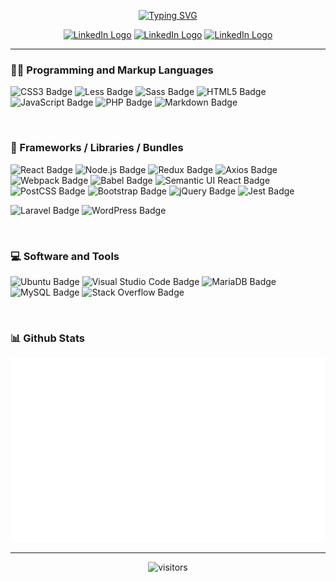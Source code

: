 <p align="center">
<a href="https://git.io/typing-svg"><img src="https://readme-typing-svg.demolab.com?font=Shantell+Sans&size=25&duration=4000&pause=500&color=1DA1F2&background=FF000000&center=true&vCenter=true&multiline=true&repeat=false&width=800&height=150&lines=Hey%2C+i'm+David+Besse+!;I'm+a+full-stack+Web+Developper.;If+a+motto+can+define+me%2C+I+would+probably+choose+this+one+%3A;%22what+we+must+learn+to+do%2C+we+learn+it+by+doing+it...%22" alt="Typing SVG" /></a>
</p>


<div align="center">
<a href="https://linkedin.com/in/david-besse-666a77236"><img src="https://img.shields.io/badge/-LinkedIn-0e76a8?style=flat-square&logo=Linkedin&logoColor=white" alt="LinkedIn Logo"></a>
<a href="https://twitter.com/_david_besse"><img src="https://img.shields.io/badge/-Twitter-00acee?style=flat-square&logo=Twitter&logoColor=white" alt="LinkedIn Logo"></a>
<a href="https://david-besse.github.io/"><img src="https://img.shields.io/badge/Website-3b5998?style=flat-square&logo=google-chrome&logoColor=white" alt="LinkedIn Logo"></a>
</div>

----------

<!-- <img src="https://github.com/David-Besse/David-Besse/blob/main/img/beach.jpg" width="100%"> -->

<h3>👨‍💻 Programming and Markup Languages</h3>

![CSS3 Badge](https://img.shields.io/badge/CSS3-1572B6?logo=css3&logoColor=fff&style=plastic)
![Less Badge](https://img.shields.io/badge/Less-1D365D?logo=less&logoColor=fff&style=plastic)
![Sass Badge](https://img.shields.io/badge/Sass-C69?logo=sass&logoColor=fff&style=plastic)
![HTML5 Badge](https://img.shields.io/badge/HTML5-E34F26?logo=html5&logoColor=fff&style=plastic)
![JavaScript Badge](https://img.shields.io/badge/JavaScript-F7DF1E?logo=javascript&logoColor=000&style=plastic)
![PHP Badge](https://img.shields.io/badge/PHP-777BB4?logo=php&logoColor=fff&style=plastic)
![Markdown Badge](https://img.shields.io/badge/Markdown-000?logo=markdown&logoColor=fff&style=plastic)

</br>

<h3>🧰 Frameworks / Libraries / Bundles</h3>

![React Badge](https://img.shields.io/badge/React-61DAFB?logo=react&logoColor=000&style=plastic)
![Node.js Badge](https://img.shields.io/badge/Node.js-393?logo=nodedotjs&logoColor=fff&style=plastic)
![Redux Badge](https://img.shields.io/badge/Redux-764ABC?logo=redux&logoColor=fff&style=plastic)
![Axios Badge](https://img.shields.io/badge/Axios-5A29E4?logo=axios&logoColor=fff&style=plastic)
![Webpack Badge](https://img.shields.io/badge/Webpack-8DD6F9?logo=webpack&logoColor=000&style=plastic)
![Babel Badge](https://img.shields.io/badge/Babel-F9DC3E?logo=babel&logoColor=000&style=plastic)
![Semantic UI React Badge](https://img.shields.io/badge/Semantic%20UI%20React-35BDB2?logo=semanticuireact&logoColor=fff&style=plastic)
![PostCSS Badge](https://img.shields.io/badge/PostCSS-DD3A0A?logo=postcss&logoColor=fff&style=plastic)
![Bootstrap Badge](https://img.shields.io/badge/Bootstrap-7952B3?logo=bootstrap&logoColor=fff&style=plastic)
![jQuery Badge](https://img.shields.io/badge/jQuery-0769AD?logo=jquery&logoColor=fff&style=plastic)
![Jest Badge](https://img.shields.io/badge/Jest-C21325?logo=jest&logoColor=fff&style=plastic)

![Laravel Badge](https://img.shields.io/badge/Laravel-FF2D20?logo=laravel&logoColor=fff&style=plastic)
![WordPress Badge](https://img.shields.io/badge/WordPress-21759B?logo=wordpress&logoColor=fff&style=plastic)

</br>

<h3>💻 Software and Tools</h3>

![Ubuntu Badge](https://img.shields.io/badge/Ubuntu-E95420?logo=ubuntu&logoColor=fff&style=plastic)
![Visual Studio Code Badge](https://img.shields.io/badge/Visual%20Studio%20Code-007ACC?logo=visualstudiocode&logoColor=fff&style=plastic)
![MariaDB Badge](https://img.shields.io/badge/MariaDB-003545?logo=mariadb&logoColor=fff&style=plastic)
![MySQL Badge](https://img.shields.io/badge/MySQL-4479A1?logo=mysql&logoColor=fff&style=plastic)
![Stack Overflow Badge](https://img.shields.io/badge/Stack%20Overflow-F58025?logo=stackoverflow&logoColor=fff&style=plastic)

</br>

<h3> 📊 Github Stats </h3>

![](https://github.com/David-Besse/github_stats/blob/master/generated/overview.svg#gh-dark-mode-only)

----------
<p align="center"><img src="https://komarev.com/ghpvc/?username=David-Besse" alt="visitors"></p>
